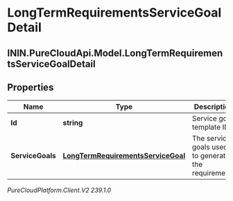 # LongTermRequirementsServiceGoalDetail

## ININ.PureCloudApi.Model.LongTermRequirementsServiceGoalDetail

## Properties

|Name | Type | Description | Notes|
|------------ | ------------- | ------------- | -------------|
| **Id** | **string** | Service goal template ID | |
| **ServiceGoals** | [**LongTermRequirementsServiceGoal**](LongTermRequirementsServiceGoal) | The service goals used to generate the requirements  | |



_PureCloudPlatform.Client.V2 239.1.0_
